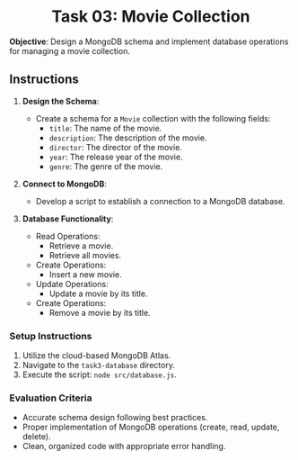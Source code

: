<h1 align="center">Task 03: Movie Collection</h1>

**Objective**: Design a MongoDB schema and implement database operations for managing a movie collection.

## Instructions

1. **Design the Schema**:

   - Create a schema for a `Movie` collection with the following fields:
     - `title`: The name of the movie.
     - `description`: The description of the movie.
     - `director`: The director of the movie.
     - `year`: The release year of the movie.
     - `genre`: The genre of the movie.

2. **Connect to MongoDB**:

   - Develop a script to establish a connection to a MongoDB database.

3. **Database Functionality**:
   - Read Operations:
     - Retrieve a movie.
     - Retrieve all movies.
   - Create Operations:
     - Insert a new movie.
   - Update Operations:
     - Update a movie by its title.
   - Create Operations:
     - Remove a movie by its title.

### Setup Instructions

1. Utilize the cloud-based MongoDB Atlas.
2. Navigate to the `task3-database` directory.
3. Execute the script: `node src/database.js`.

### Evaluation Criteria

- Accurate schema design following best practices.
- Proper implementation of MongoDB operations (create, read, update, delete).
- Clean, organized code with appropriate error handling.
